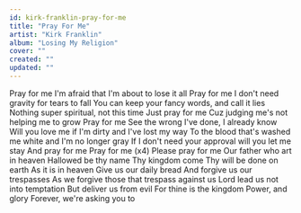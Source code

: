 ```yaml
---
id: kirk-franklin-pray-for-me
title: "Pray For Me"
artist: "Kirk Franklin"
album: "Losing My Religion"
cover: ""
created: ""
updated: ""
---
```


Pray for me
I'm afraid that I'm about to lose it all
Pray for me
I don't need gravity for tears to fall
You can keep your fancy words, and call it lies
Nothing super spiritual, not this time
Just pray for me
Cuz judging me's not helping me to grow
Pray for me
See the wrong I've done, I already know
Will you love me if I'm dirty and I've lost my way
To the blood that's washed me white and I'm no longer gray
If I don't need your approval will you let me stay
And pray for me
Pray for me (x4)
Please pray for me
Our father who art in heaven
Hallowed be thy name
Thy kingdom come
Thy will be done on earth
As it is in heaven
Give us our daily bread
And forgive us our trespasses
As we forgive those that trespass against us
Lord lead us not into temptation
But deliver us from evil
For thine is the kingdom
Power, and glory
Forever, we're asking you to